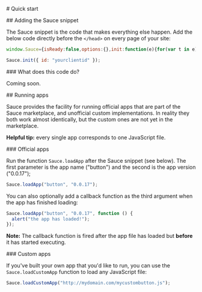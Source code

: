 # Quick start


## Adding the Sauce snippet

The Sauce snippet is the code that makes everything else happen. Add the below code directly before the `</head>` on every page of your site:

```js
window.Sauce={isReady:false,options:{},init:function(e){for(var t in e){this.options[t]=e[t]}var n=document.createElement("script");n.src="/dist/sauce.js";n.async=true;n.id="sauce-js";document.getElementsByTagName("head")[0].appendChild(n)},readyCallbacks:[],ready:function(e){if(this.isReady){e()}else{this.readyCallbacks.push(e)}},loadApp:function(e,t,n){this.readyCallbacks.push(function(){Sauce.loadApp(e,t,n)})},loadCustomApp:function(e,t){this.readyCallbacks.push(function(){Sauce.loadCustomApp(e,t)})},_data:{},describe:function(e,t){this._data[e]=t}}

Sauce.init({ id: "yourclientid" });
```

### What does this code do? 

Coming soon.


## Running apps

Sauce provides the facility for running official apps that are part of the Sauce marketplace, and unofficial custom implementations. In reality they both work almost identically, but the custom ones are not yet in the marketplace. 

__Helpful tip:__ every single app corresponds to one JavaScript file.


### Official apps

Run the function `Sauce.loadApp` after the Sauce snippet (see below). The first parameter is the app name ("button") and the second is the app version ("0.0.17");

```js
Sauce.loadApp("button", "0.0.17");
```

You can also optionally add a callback function as the third argument when the app has finished loading:

```js
Sauce.loadApp("button", "0.0.17", function () {
  alert("the app has loaded!");
});
```

__Note:__ The callback function is fired after the app file has loaded but __before__ it has started executing.


### Custom apps

If you've built your own app that you'd like to run, you can use the `Sauce.loadCustomApp` function to load any JavaScript file:

```js
Sauce.loadCustomApp("http://mydomain.com/mycustombutton.js");
```


